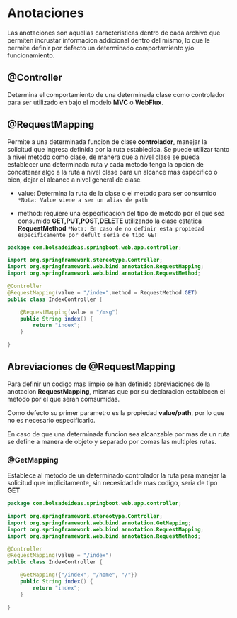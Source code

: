 # Anotaciones

Las anotaciones son aquellas caracteristicas dentro de cada archivo que permiten incrustar informacion addicional dentro del mismo, lo que le permite definir por defecto un determinado comportamiento y/o funcionamiento.  

## @Controller

Determina el comportamiento de una determinada clase como controlador para ser utilizado en bajo el modelo **MVC** o **WebFlux.**  

## @RequestMapping

Permite a una determinada funcion de clase **controlador**, manejar la solicitud que ingresa definida por la ruta establecida. Se puede utilizar tanto a nivel metodo como clase, de manera que a nivel clase se pueda establecer una determinada ruta y cada metodo tenga la opcion de concatenar algo a la ruta a nivel clase para un alcance mas especifico o bien, dejar el alcance a nivel general de clase.  

- value: Determina la ruta de la clase o el metodo para ser consumido
`*Nota: Value viene a ser un alias de path`

- method: requiere una especificacion del tipo de metodo por el que sea consumido **GET,PUT,POST,DELETE** utilizando la clase estatica **RequestMethod**
`*Nota: En caso de no definir esta propiedad especificamente por defult seria de tipo GET`

~~~java
package com.bolsadeideas.springboot.web.app.controller;

import org.springframework.stereotype.Controller;
import org.springframework.web.bind.annotation.RequestMapping;
import org.springframework.web.bind.annotation.RequestMethod;

@Controller
@RequestMapping(value = "/index",method = RequestMethod.GET)
public class IndexController {

    @RequestMapping(value = "/msg")
    public String index() {
        return "index";
    }

}

~~~

## Abreviaciones de @RequestMapping

Para definir un codigo mas limpio se han definido abreviaciones de la anotacion **RequestMapping**, mismas que por su declaracion establecen el metodo por el que seran comsumidas.  

Como defecto su primer parametro es la propiedad **value/path**, por lo que no es necesario especificarlo.  

En caso de que una determinada funcion sea alcanzable por mas de un ruta se define a manera de objeto y separado por comas las multiples rutas.  

### @GetMapping

Establece al metodo de un determinado controlador la ruta para manejar la solicitud que implicitamente, sin necesidad de mas codigo, seria de tipo **GET**

~~~java
package com.bolsadeideas.springboot.web.app.controller;

import org.springframework.stereotype.Controller;
import org.springframework.web.bind.annotation.GetMapping;
import org.springframework.web.bind.annotation.RequestMapping;
import org.springframework.web.bind.annotation.RequestMethod;

@Controller
@RequestMapping(value = "/index")
public class IndexController {

    @GetMapping({"/index", "/home", "/"})
    public String index() {
        return "index";
    }

}
 
~~~
